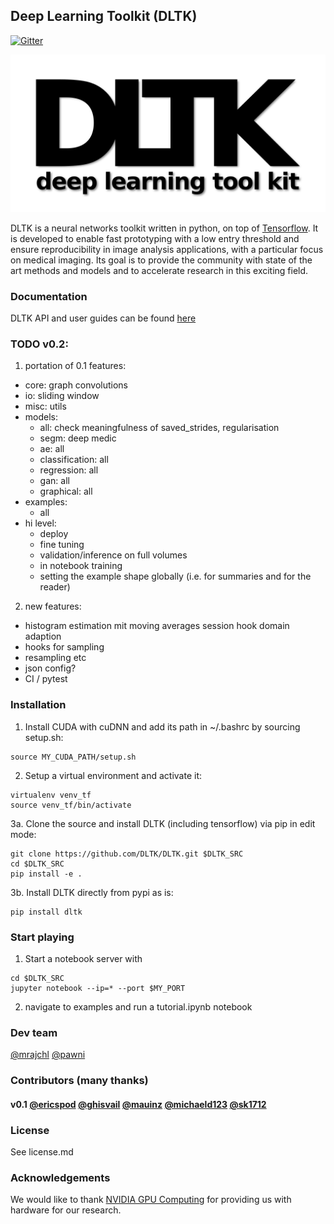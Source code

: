 ## Deep Learning Toolkit (DLTK)
[![Gitter](https://badges.gitter.im/DLTK/DLTK.svg)](https://gitter.im/DLTK/DLTK?utm_source=badge&utm_medium=badge&utm_campaign=pr-badge)

![DLTK logo](logo.png)

DLTK is a neural networks toolkit written in python, on top of [Tensorflow](https://github.com/tensorflow/tensorflow). It is developed to enable fast prototyping with a low entry threshold and ensure reproducibility in image analysis applications, with a particular focus on medical imaging. Its goal is  to provide the community with state of the art methods and models and to accelerate research in this exciting field.

### Documentation
DLTK API and user guides can be found [here](https://dltk.github.io/)


### TODO v0.2:
1. portation of 0.1 features:
  - core: graph convolutions
  - io: sliding window
  - misc: utils
  - models:
    - all: check meaningfulness of saved_strides, regularisation
    - segm: deep medic
    - ae: all
    - classification: all
    - regression: all
    - gan: all
    - graphical: all
  - examples:
    - all
  - hi level: 
    - deploy
    - fine tuning
    - validation/inference on full volumes
    - in notebook training
    - setting the example shape globally (i.e. for summaries and for the reader)
    
2. new features:
- histogram estimation mit moving averages session hook domain adaption
- hooks for sampling
- resampling etc
- json config?
- CI / pytest


### Installation
1. Install CUDA with cuDNN and add its path in ~/.bashrc by sourcing setup.sh:

```shell
source MY_CUDA_PATH/setup.sh
```

2. Setup a virtual environment and activate it:

```shell
virtualenv venv_tf
source venv_tf/bin/activate
```

3a. Clone the source and install DLTK (including tensorflow) via pip in edit mode:

```shell
git clone https://github.com/DLTK/DLTK.git $DLTK_SRC
cd $DLTK_SRC
pip install -e .
```

3b. Install DLTK directly from pypi as is:
```shell
pip install dltk
```


### Start playing
1. Start a notebook server with
```shell
cd $DLTK_SRC
jupyter notebook --ip=* --port $MY_PORT
```
 
2. navigate to examples and run a tutorial.ipynb notebook 

    
### Dev team
[@mrajchl](https://github.com/mrajchl)
[@pawni](https://github.com/pawni)

### Contributors (many thanks)
#### v0.1 [@ericspod](https://github.com/ericspod) [@ghisvail](https://github.com/ghisvail) [@mauinz](https://github.com/mauinz) [@michaeld123](https://github.com/michaeld123) [@sk1712](https://github.com/sk1712)

### License
See license.md

### Acknowledgements
We would like to thank [NVIDIA GPU Computing](http://www.nvidia.com/) for providing us with hardware for our research. 



